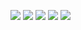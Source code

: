 ![](https://github.com/trung10/CCNA/blob/master/Lv4/Pictures/8.jpg)
![](https://github.com/trung10/CCNA/blob/master/Lv4/Pictures/03-01-2017-09-28-10.jpg)
![](https://github.com/trung10/CCNA/blob/master/Lv4/Pictures/03-01-2017-09-28-42.jpg)
![](https://github.com/trung10/CCNA/blob/master/Lv4/Pictures/03-01-2017-09-30-10.jpg)
![](https://github.com/trung10/CCNA/blob/master/Lv4/Pictures/03-01-2017-09-30-34.jpg)